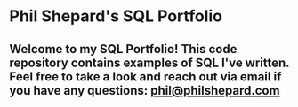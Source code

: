 # Phil Shepard's SQL Portfolio

## Welcome to my SQL Portfolio! This code repository contains examples of SQL I've written. Feel free to take a look and reach out via email if you have any questions: phil@philshepard.com
